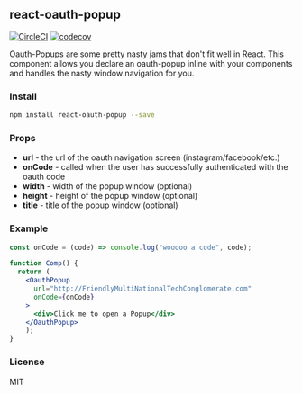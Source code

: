 ## react-oauth-popup

[![CircleCI](https://circleci.com/gh/Ramshackle-Jamathon/oauth-popup.svg?style=svg)](https://circleci.com/gh/Ramshackle-Jamathon/oauth-popup)
[![codecov](https://codecov.io/gh/Ramshackle-Jamathon/oauth-popup/branch/master/graph/badge.svg?token=BQlEFJDpcl)](https://codecov.io/gh/Ramshackle-Jamathon/oauth-popup)

Oauth-Popups are some pretty nasty jams that don't fit well in React. This component allows you declare an oauth-popup inline with your components and handles the nasty window navigation for you.

### Install

```bash
npm install react-oauth-popup --save
```

### Props

* **url** - the url of the oauth navigation screen (instagram/facebook/etc.)
* **onCode** - called when the user has successfully authenticated with the oauth code
* **width** - width of the popup window (optional)
* **height** - height of the popup window (optional)
* **title** - title of the popup window (optional)
### Example

```jsx
const onCode = (code) => console.log("wooooo a code", code);

function Comp() {
  return (
    <OauthPopup
      url="http://FriendlyMultiNationalTechConglomerate.com"
      onCode={onCode}
    >
      <div>Click me to open a Popup</div>
    </OauthPopup>
	);
}
```


### License

MIT
